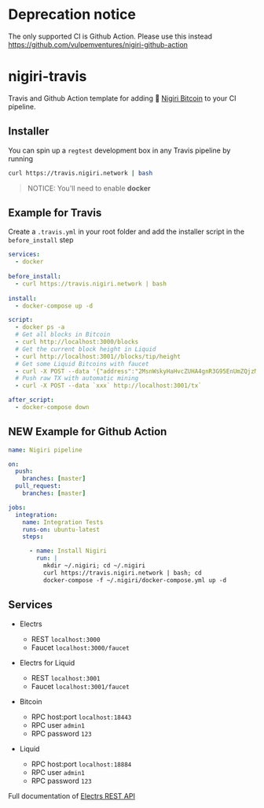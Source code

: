 # Deprecation notice

The only supported CI is Github Action. Please use this instead https://github.com/vulpemventures/nigiri-github-action

# nigiri-travis
Travis and Github Action template for adding 🍣 [Nigiri Bitcoin](https://nigiri.vulpem.com) to your CI pipeline. 



## Installer
You can spin up a `regtest` development box in any Travis pipeline by running

```sh
curl https://travis.nigiri.network | bash
```

> NOTICE: You'll need to enable **docker** 


## Example for Travis

Create a `.travis.yml` in your root folder and add the installer script in the `before_install` step

```yaml
services:
  - docker
 
before_install:
  - curl https://travis.nigiri.network | bash
  
install:
  - docker-compose up -d

script:
  - docker ps -a
  # Get all blocks in Bitcoin
  - curl http://localhost:3000/blocks
  # Get the current block height in Liquid
  - curl http://localhost:3001//blocks/tip/height
  # Get some Liquid Bitcoins with faucet
  - curl -X POST --data '{"address":"2MsnWskyHaHvcZUHA4gnR3G95EnUmZQjzM8"}' http://localhost:3001/faucet`
  # Push raw TX with automatic mining
  - curl -X POST --data `xxx` http://localhost:3001/tx`

after_script:
  - docker-compose down
```

## NEW Example for Github Action

```yaml
name: Nigiri pipeline

on:
  push:
    branches: [master]
  pull_request:
    branches: [master]

jobs:
  integration:
    name: Integration Tests
    runs-on: ubuntu-latest
    steps:

      - name: Install Nigiri
        run: |
          mkdir ~/.nigiri; cd ~/.nigiri
          curl https://travis.nigiri.network | bash; cd
          docker-compose -f ~/.nigiri/docker-compose.yml up -d


```

## Services


* Electrs
  * REST `localhost:3000`
  * Faucet `localhost:3000/faucet`

* Electrs for Liquid 
  * REST `localhost:3001`
  * Faucet `localhost:3001/faucet`


* Bitcoin 
  * RPC host:port `localhost:18443`
  * RPC user `admin1`
  * RPC password `123`

* Liquid 
  * RPC host:port `localhost:18884`
  * RPC user `admin1`
  * RPC password `123`



Full documentation of  [Electrs REST API](https://github.com/Blockstream/esplora/blob/master/API.md)




